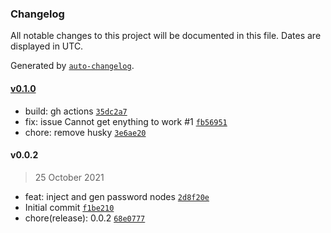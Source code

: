 ### Changelog

All notable changes to this project will be documented in this file. Dates are displayed in UTC.

Generated by [`auto-changelog`](https://github.com/CookPete/auto-changelog).

#### [v0.1.0](https://github.com/naimo84/node-red-contrib-generate-password/compare/v0.0.2...v0.1.0)

- build: gh actions [`35dc2a7`](https://github.com/naimo84/node-red-contrib-generate-password/commit/35dc2a7dee625aa42e0b7879a82a5eb624ed01e8)
- fix: issue Cannot get enything to work #1 [`fb56951`](https://github.com/naimo84/node-red-contrib-generate-password/commit/fb5695182b65a743d44365fb2f01e9884ee08e32)
- chore: remove husky [`3e6ae20`](https://github.com/naimo84/node-red-contrib-generate-password/commit/3e6ae205e02785d3442c7fcd53c78ae26cafba45)

#### v0.0.2

> 25 October 2021

- feat: inject and gen password nodes [`2d8f20e`](https://github.com/naimo84/node-red-contrib-generate-password/commit/2d8f20e4efe619fba0a4a3f05959c78c724d5700)
- Initial commit [`f1be210`](https://github.com/naimo84/node-red-contrib-generate-password/commit/f1be2104db46392d06803aa4783c3f15c3d54c29)
- chore(release): 0.0.2 [`68e0777`](https://github.com/naimo84/node-red-contrib-generate-password/commit/68e07770405953f0e2bac487d5e1513252ba83d7)
